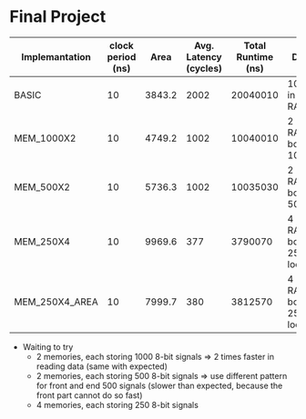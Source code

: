 # Final Project

| Implemantation | clock period (ns) | Area   | Avg. Latency (cycles) | Total Runtime (ns) | Description |
| -------------- | ----------------- | ------ | --------------------- | ------------------ | ----------- | 
| BASIC          | 10                | 3843.2 | 2002                  | 20040010           | 1000 signals in RAM_1000X8 | 
| MEM_1000X2     | 10                | 4749.2 | 1002                  | 10040010           | 2 RAM_1000X8 both storing 1000 signal |
| MEM_500X2      | 10                | 5736.3 | 1002                  | 10035030           | 2 RAM_500X8 both storing 500 signal |
| MEM_250X4      | 10                | 9969.6 |  377                  |  3790070           | 4 RAM_250X8 both storing 250 signal (4 loops) |
| MEM_250X4_AREA | 10                | 7999.7 |  380                  |  3812570           | 4 RAM_250X8 both storing 250 signal (2 loops only) |

- Waiting to try
    - 2 memories, each storing 1000 8-bit signals => 2 times faster in reading data (same with expected)
    - 2 memories, each storing 500 8-bit signals => use different pattern for front and end 500 signals (slower than expected, because the front part cannot do so fast)
    - 4 memories, each storing 250 8-bit signals